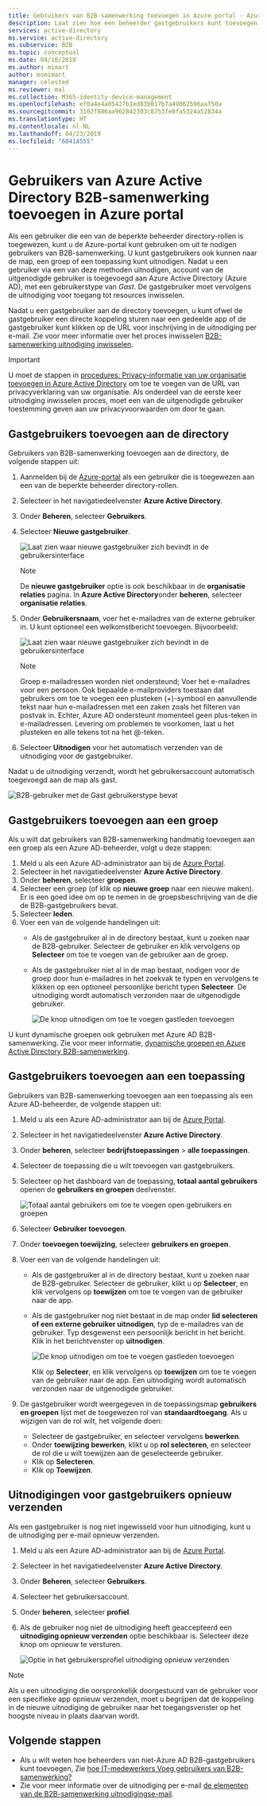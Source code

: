 ```yaml
---
title: Gebruikers van B2B-samenwerking toevoegen in Azure portal - Azure Active Directory | Microsoft Docs
description: Laat zien hoe een beheerder gastgebruikers kunt toevoegen aan de directory van een partnerorganisatie die met behulp van Azure Active Directory (Azure AD) B2B-samenwerking.
services: active-directory
ms.service: active-directory
ms.subservice: B2B
ms.topic: conceptual
ms.date: 04/10/2019
ms.author: mimart
author: msmimart
manager: celested
ms.reviewer: mal
ms.collection: M365-identity-device-management
ms.openlocfilehash: ef0a4e4a05427b1ed83b017b7a49862596aaf50a
ms.sourcegitcommit: 3102f886aa962842303c8753fe8fa5324a52834a
ms.translationtype: HT
ms.contentlocale: nl-NL
ms.lasthandoff: 04/23/2019
ms.locfileid: "60414555"
---
```

# <a name="add-azure-active-directory-b2b-collaboration-users-in-the-azure-portal"></a>Gebruikers van Azure Active Directory B2B-samenwerking toevoegen in Azure portal

Als een gebruiker die een van de beperkte beheerder directory-rollen is toegewezen, kunt u de Azure-portal kunt gebruiken om uit te nodigen gebruikers van B2B-samenwerking. U kunt gastgebruikers ook kunnen naar de map, een groep of een toepassing kunt uitnodigen. Nadat u een gebruiker via een van deze methoden uitnodigen, account van de uitgenodigde gebruiker is toegevoegd aan Azure Active Directory (Azure AD), met een gebruikerstype van *Gast*. De gastgebruiker moet vervolgens de uitnodiging voor toegang tot resources inwisselen.

Nadat u een gastgebruiker aan de directory toevoegen, u kunt ofwel de gastgebruiker een directe koppeling sturen naar een gedeelde app of de gastgebruiker kunt klikken op de URL voor inschrijving in de uitnodiging per e-mail. Zie voor meer informatie over het proces inwisselen [B2B-samenwerking uitnodiging inwisselen](redemption-experience.md).

> [!IMPORTANT]
> U moet de stappen in [procedures: Privacy-informatie van uw organisatie toevoegen in Azure Active Directory](https://aka.ms/adprivacystatement) om toe te voegen van de URL van privacyverklaring van uw organisatie. Als onderdeel van de eerste keer uitnodiging inwisselen proces, moet een van de uitgenodigde gebruiker toestemming geven aan uw privacyvoorwaarden om door te gaan. 

## <a name="add-guest-users-to-the-directory"></a>Gastgebruikers toevoegen aan de directory

Gebruikers van B2B-samenwerking toevoegen aan de directory, de volgende stappen uit:

1. Aanmelden bij de [Azure-portal](https://portal.azure.com) als een gebruiker die is toegewezen aan een van de beperkte beheerder directory-rollen.
2. Selecteer in het navigatiedeelvenster **Azure Active Directory**.
3. Onder **Beheren**, selecteer **Gebruikers**.
4. Selecteer **Nieuwe gastgebruiker**.

   ![Laat zien waar nieuwe gastgebruiker zich bevindt in de gebruikersinterface](./media/add-users-administrator/NewGuestUser-Directory.png) 
 
   > [!NOTE]
   > De **nieuwe gastgebruiker** optie is ook beschikbaar in de **organisatie relaties** pagina. In **Azure Active Directory**onder **beheren**, selecteer **organisatie relaties**.

5. Onder **Gebruikersnaam**, voer het e-mailadres van de externe gebruiker in. U kunt optioneel een welkomstbericht toevoegen. Bijvoorbeeld:

   ![Laat zien waar nieuwe gastgebruiker zich bevindt in de gebruikersinterface](./media/add-users-administrator/InviteGuest.png) 

    > [!NOTE]
    > Groep e-mailadressen worden niet ondersteund; Voer het e-mailadres voor een persoon. Ook bepaalde e-mailproviders toestaan dat gebruikers om toe te voegen een plusteken (+)-symbool en aanvullende tekst naar hun e-mailadressen met een zaken zoals het filteren van postvak in. Echter, Azure AD ondersteunt momenteel geen plus-teken in e-mailadressen. Levering om problemen te voorkomen, laat u het plusteken en alle tekens tot na het @-teken.

6. Selecteer **Uitnodigen** voor het automatisch verzenden van de uitnodiging voor de gastgebruiker. 
 
Nadat u de uitnodiging verzendt, wordt het gebruikersaccount automatisch toegevoegd aan de map als gast.


![B2B-gebruiker met de Gast gebruikerstype bevat](./media/add-users-administrator/GuestUserType.png)  

## <a name="add-guest-users-to-a-group"></a>Gastgebruikers toevoegen aan een groep
Als u wilt dat gebruikers van B2B-samenwerking handmatig toevoegen aan een groep als een Azure AD-beheerder, volgt u deze stappen:

1. Meld u als een Azure AD-administrator aan bij de [Azure Portal](https://portal.azure.com).
2. Selecteer in het navigatiedeelvenster **Azure Active Directory**.
3. Onder **beheren**, selecteer **groepen**.
4. Selecteer een groep (of klik op **nieuwe groep** naar een nieuwe maken). Er is een goed idee om op te nemen in de groepsbeschrijving van de die de B2B-gastgebruikers bevat.
5. Selecteer **leden**. 
6. Voer een van de volgende handelingen uit:
   - Als de gastgebruiker al in de directory bestaat, kunt u zoeken naar de B2B-gebruiker. Selecteer de gebruiker en klik vervolgens op **Selecteer** om toe te voegen van de gebruiker aan de groep.
   - Als de gastgebruiker niet al in de map bestaat, nodigen voor de groep door hun e-mailadres in het zoekvak te typen en vervolgens te klikken op een optioneel persoonlijke bericht typen **Selecteer**. De uitnodiging wordt automatisch verzonden naar de uitgenodigde gebruiker.
     
     ![De knop uitnodigen om toe te voegen gastleden toevoegen](./media/add-users-administrator/GroupInvite.png)
   
U kunt dynamische groepen ook gebruiken met Azure AD B2B-samenwerking. Zie voor meer informatie, [dynamische groepen en Azure Active Directory B2B-samenwerking](use-dynamic-groups.md).

## <a name="add-guest-users-to-an-application"></a>Gastgebruikers toevoegen aan een toepassing

Gebruikers van B2B-samenwerking toevoegen aan een toepassing als een Azure AD-beheerder, de volgende stappen uit:

1. Meld u als een Azure AD-administrator aan bij de [Azure Portal](https://portal.azure.com).
2. Selecteer in het navigatiedeelvenster **Azure Active Directory**.
3. Onder **beheren**, selecteer **bedrijfstoepassingen** > **alle toepassingen**.
4. Selecteer de toepassing die u wilt toevoegen van gastgebruikers.
5. Selecteer op het dashboard van de toepassing, **totaal aantal gebruikers** openen de **gebruikers en groepen** deelvenster.

    ![Totaal aantal gebruikers om toe te voegen open gebruikers en groepen](./media/add-users-administrator/AppUsersAndGroups.png)

6. Selecteer **Gebruiker toevoegen**.
7. Onder **toevoegen toewijzing**, selecteer **gebruikers en groepen**.
8. Voer een van de volgende handelingen uit:
   - Als de gastgebruiker al in de directory bestaat, kunt u zoeken naar de B2B-gebruiker. Selecteer de gebruiker, klikt u op **Selecteer**, en klik vervolgens op **toewijzen** om toe te voegen van de gebruiker naar de app.
   - Als de gastgebruiker nog niet bestaat in de map onder **lid selecteren of een externe gebruiker uitnodigen**, typ de e-mailadres van de gebruiker. Typ desgewenst een persoonlijk bericht in het bericht. Klik in het berichtvenster op **uitnodigen**.
           
       ![De knop uitnodigen om toe te voegen gastleden toevoegen](./media/add-users-administrator/AppInviteUsers.png)
   
      Klik op **Selecteer**, en klik vervolgens op **toewijzen** om toe te voegen van de gebruiker naar de app. Een uitnodiging wordt automatisch verzonden naar de uitgenodigde gebruiker.

9. De gastgebruiker wordt weergegeven in de toepassingsmap **gebruikers en groepen** lijst met de toegewezen rol van **standaardtoegang**. Als u wijzigen van de rol wilt, het volgende doen:
   - Selecteer de gastgebruiker, en selecteer vervolgens **bewerken**. 
   - Onder **toewijzing bewerken**, klikt u op **rol selecteren**, en selecteer de rol die u wilt toewijzen aan de geselecteerde gebruiker.
   - Klik op **Selecteren**.
   - Klik op **Toewijzen**.
 
## <a name="resend-invitations-to-guest-users"></a>Uitnodigingen voor gastgebruikers opnieuw verzenden

Als een gastgebruiker is nog niet ingewisseld voor hun uitnodiging, kunt u de uitnodiging per e-mail opnieuw verzenden.

1. Meld u als een Azure AD-administrator aan bij de [Azure Portal](https://portal.azure.com).
2. Selecteer in het navigatiedeelvenster **Azure Active Directory**.
3. Onder **Beheren**, selecteer **Gebruikers**.
5. Selecteer het gebruikersaccount.
6. Onder **beheren**, selecteer **profiel**.
7. Als de gebruiker nog niet de uitnodiging heeft geaccepteerd een **uitnodiging opnieuw verzenden** optie beschikbaar is. Selecteer deze knop om opnieuw te versturen.

   ![Optie in het gebruikersprofiel uitnodiging opnieuw verzenden](./media/add-users-administrator/Resend-Invitation.png)

> [!NOTE]
> Als u een uitnodiging die oorspronkelijk doorgestuurd van de gebruiker voor een specifieke app opnieuw verzenden, moet u begrijpen dat de koppeling in de nieuwe uitnodiging de gebruiker naar het toegangsvenster op het hoogste niveau in plaats daarvan wordt.

## <a name="next-steps"></a>Volgende stappen

- Als u wilt weten hoe beheerders van niet-Azure AD B2B-gastgebruikers kunt toevoegen, Zie [hoe IT-medewerkers Voeg gebruikers van B2B-samenwerking?](add-users-information-worker.md)
- Zie voor meer informatie over de uitnodiging per e-mail [de elementen van de B2B-samenwerking uitnodigingse-mail](invitation-email-elements.md).

